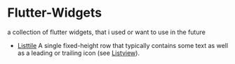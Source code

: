 # Flutter-Widgets
a collection of flutter widgets, that i used or want to use in the future

- <a href="https://api.flutter.dev/flutter/material/ListTile-class.html">Listtile</a>
A single fixed-height row that typically contains some text as well as a leading or trailing icon (see <a href ="https://api.flutter.dev/flutter/widgets/ListView-class.html">Listview</a>).


